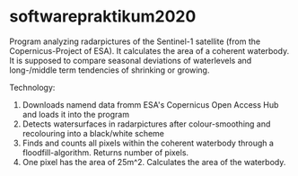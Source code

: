 # softwarepraktikum2020

Program analyzing radarpictures of the Sentinel-1 satellite (from the Copernicus-Project of ESA). It calculates the area of a coherent waterbody. It is supposed to compare seasonal deviations of waterlevels and long-/middle term tendencies of shrinking  or growing.

Technology:
1. Downloads namend data fromm ESA's Copernicus Open Access Hub and loads it into the program
2. Detects watersurfaces in radarpictures after colour-smoothing and recolouring into a black/white scheme
3. Finds and counts all pixels within the coherent waterbody through a floodfill-algorithm. Returns number of pixels.
4. One pixel has the area of 25m^2. Calculates the area of the waterbody.
